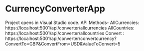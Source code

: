 # CurrencyConverterApp
Project opens in Visual Studio code.
API Methods-
AllCurrencies: https://localhost:5001/api/converter/allcurrencies
AllCountries: https://localhost:5001/api/converter/allcountries
Convert : https://localhost:5001/api/converter/convertcurrency?ConvertTo=GBP&ConvertFrom=USD&ValueToConvert=5

